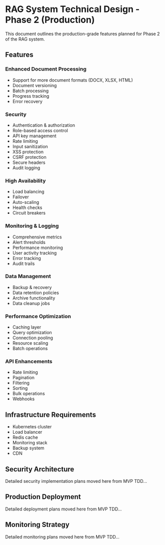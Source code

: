 # RAG System Technical Design - Phase 2 (Production)

This document outlines the production-grade features planned for Phase 2 of the RAG system.

## Features

### Enhanced Document Processing
- Support for more document formats (DOCX, XLSX, HTML)
- Document versioning
- Batch processing
- Progress tracking
- Error recovery

### Security
- Authentication & authorization
- Role-based access control
- API key management
- Rate limiting
- Input sanitization
- XSS protection
- CSRF protection
- Secure headers
- Audit logging

### High Availability
- Load balancing
- Failover
- Auto-scaling
- Health checks
- Circuit breakers

### Monitoring & Logging
- Comprehensive metrics
- Alert thresholds
- Performance monitoring
- User activity tracking
- Error tracking
- Audit trails

### Data Management
- Backup & recovery
- Data retention policies
- Archive functionality
- Data cleanup jobs

### Performance Optimization
- Caching layer
- Query optimization
- Connection pooling
- Resource scaling
- Batch operations

### API Enhancements
- Rate limiting
- Pagination
- Filtering
- Sorting
- Bulk operations
- Webhooks

## Infrastructure Requirements
- Kubernetes cluster
- Load balancer
- Redis cache
- Monitoring stack
- Backup system
- CDN

## Security Architecture
Detailed security implementation plans moved here from MVP TDD...

## Production Deployment
Detailed deployment plans moved here from MVP TDD...

## Monitoring Strategy
Detailed monitoring plans moved here from MVP TDD...
